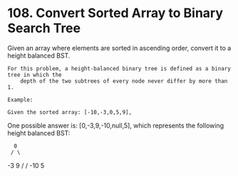 # 108. Convert Sorted Array to Binary Search Tree

Given an array where elements are sorted in ascending order, convert it to a height balanced
        BST.

    For this problem, a height-balanced binary tree is defined as a binary tree in which the
        depth of the two subtrees of every node never differ by more than 1.

    Example:

    Given the sorted array: [-10,-3,0,5,9],

One possible answer is: [0,-3,9,-10,null,5], which represents the following height balanced BST:

      0
     / \
   -3   9
   /   /
 -10  5